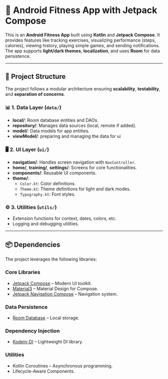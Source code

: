 # 🚀 Android Fitness App with Jetpack Compose

This is an **Android Fitness App** built using **Kotlin** and **Jetpack Compose**. It provides features like tracking exercises, visualizing performance (steps, calories), viewing history, playing simple games, and sending notifications. The app supports **light/dark themes**, **localization**, and uses **Room** for data persistence.

---

## 📂 **Project Structure**

The project follows a modular architecture ensuring **scalability**, **testability**, and **separation of concerns**.

### 📊 **1. Data Layer (`data/`)**
- **local/**: Room database entities and DAOs.
- **repository/**: Manages data sources (local, remote if added).
- **model/**: Data models for app entities.
- **viewModel/**: preparing and managing the data for ui

### 🖥️ **2. UI Layer (`ui/`)**
- **navigation/**: Handles screen navigation with `NavController`.
- **home/**, **training/**, **settings/**: Screens for core functionalities.
- **components/**: Reusable UI components.
- **theme/**:
    - `Color.kt`: Color definitions.
    - `Theme.kt`: Theme definitions for light and dark modes.
    - `Typography.kt`: Font styles.

### ⚙️ **3. Utilities (`utils/`)**
- Extension functions for context, dates, colors, etc.
- Logging and debugging utilities.


---

## 📦 **Dependencies**

The project leverages the following libraries:

### **Core Libraries**
- [Jetpack Compose](https://developer.android.com/jetpack/compose) – Modern UI toolkit.
- [Material3](https://m3.material.io/) – Material Design for Compose.
- [Jetpack Navigation Compose](https://developer.android.com/jetpack/compose/navigation) – Navigation system.

### **Data Persistence**
- [Room Database](https://developer.android.com/jetpack/androidx/releases/room) – Local storage.

### **Dependency Injection**
- [Kodein-DI](https://kodein.org/Kodein-DI/) – Lightweight DI library.

### **Utilities**
- Kotlin Coroutines – Asynchronous programming.
- Lifecycle-Aware Components.
